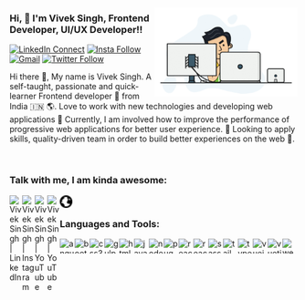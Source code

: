 
<a target="_blank" href="https://tiny.cc/rupeshjs"><img width="250" align="right"
        src="https://raw.githubusercontent.com/viveksinghup/viveksinghup/main/dev.gif"></a>

### Hi, 👋 I'm Vivek Singh, Frontend Developer, UI/UX Developer!!

[![LinkedIn
Connect](https://img.shields.io/badge/%20-Connect-black?color=14171A&labelColor=212121&logo=linkedin&logoColor=ffcc80)][linkedin]
[![Insta
Follow](https://img.shields.io/badge/%20-Follow-black?color=14171A&labelColor=d81b60&logo=instagram&logoColor=ffffff)][instagram]
[![Gmail](https://img.shields.io/badge/%20-Send%20Mail-black?color=14171A&labelColor=ef5350&logo=gmail&logoColor=ffffff)](mailto:viveksinghup.singh@gmail.com?subject=From%20GitHub&cc=viveksinghup.singh@gmail.com&body=Hi,%20there.%20Found%20you%20from%20GitHub.)
[![Twitter
Follow](https://img.shields.io/badge/dynamic/json.svg?color=14171A&labelColor=37474f&logo=twitter&logoColor=4fc3f7&label=&query=%24[0].followers_count&url=https%3A%2F%2Fcdn.syndication.twimg.com%2Fwidgets%2Ffollowbutton%2Finfo.json%3Fscreen_names%3DLakshmanGope&suffix=%20Followers)][twitter]

Hi there 👋, My name is Vivek Singh. A self-taught, passionate and quick-learner Frontend developer 🚀 from India 🇮🇳 🌎. Love to work with new technologies and developing web applications 🔭 Currently, I am involved how to improve the performance of progressive web applications for better user experience. 🌱 Looking to apply skills, quality-driven team in order to build better experiences on the web 🚀.

<br />

### Talk with me, I am kinda awesome:

[<img align="left" alt="Vivek Singh | LinkedIn" width="22px"
    src="https://cdn.jsdelivr.net/npm/simple-icons@v3/icons/linkedin.svg" />][linkedin]
[<img align="left" alt="Vivek Singh | Instagram" width="22px"
    src="https://cdn.jsdelivr.net/npm/simple-icons@v3/icons/instagram.svg" />][instagram]
[<img align="left" alt="Vivek Singh | YouTube" width="22px"
    src="https://cdn.jsdelivr.net/npm/simple-icons@v3/icons/facebook.svg" />][facebook]
[<img align="left" alt="Vivek Singh | YouTube" width="22px"
    src="https://cdn.jsdelivr.net/npm/simple-icons@v3/icons/twitter.svg" />][twitter]
[<img align="left" alt="Vivek Singh" width="22px"
    src="https://raw.githubusercontent.com/iconic/open-iconic/master/svg/globe.svg" />][website]

<br />

### Languages and Tools:

<p align="left"> <a href="https://angular.io" target="_blank"> <img align="left"
            src="https://devicons.github.io/devicon/devicon.git/icons/angularjs/angularjs-original.svg" alt="angularjs"
            width="26px" height="26px" /> </a> <a href="https://getbootstrap.com" target="_blank"> <img align="left"
            src="https://devicons.github.io/devicon/devicon.git/icons/bootstrap/bootstrap-plain.svg" alt="bootstrap"
            width="26px" height="26px" /> </a> <a href="https://www.w3schools.com/css/" target="_blank"> <img align="left"
            src="https://devicons.github.io/devicon/devicon.git/icons/css3/css3-original-wordmark.svg" alt="css3"
            width="26px" height="26px" /> </a> <a href="https://gulpjs.com" target="_blank"> <img align="left"
            src="https://devicons.github.io/devicon/devicon.git/icons/gulp/gulp-plain.svg" alt="gulp" width="26px"
            height="26px" /> </a> <a href="https://www.w3.org/html/" target="_blank"> <img align="left"
            src="https://devicons.github.io/devicon/devicon.git/icons/html5/html5-original-wordmark.svg" alt="html5"
            width="26px" height="26px" /> </a> <a href="https://developer.mozilla.org/en-US/docs/Web/JavaScript"
        target="_blank"> <img align="left"
            src="https://devicons.github.io/devicon/devicon.git/icons/javascript/javascript-original.svg"
            alt="javascript" width="26px" height="26px" /> </a> <a href="https://nodejs.org" target="_blank"> <img align="left"
            src="https://devicons.github.io/devicon/devicon.git/icons/nodejs/nodejs-original-wordmark.svg" alt="nodejs"
            width="26px" height="26px" /> </a> <a href="https://pugjs.org" target="_blank"> <img align="left"
            src="https://cdn.worldvectorlogo.com/logos/pug.svg" alt="pug" width="26px" height="26px" /> </a> <a
        href="https://reactjs.org/" target="_blank"> <img align="left"
            src="https://devicons.github.io/devicon/devicon.git/icons/react/react-original-wordmark.svg" alt="react"
            width="26px" height="26px" /> </a> <a href="https://reactnative.dev/" target="_blank"> <img align="left"
            src="https://reactnative.dev/img/header_logo.svg" alt="reactnative" width="26px" height="26px" /> </a> <a
        href="https://sass-lang.com" target="_blank"> <img align="left"
            src="https://devicons.github.io/devicon/devicon.git/icons/sass/sass-original.svg" alt="sass" width="26px"
            height="26px" /> </a> <a href="https://tailwindcss.com/" target="_blank"> <img align="left"
            src="https://www.vectorlogo.zone/logos/tailwindcss/tailwindcss-icon.svg" alt="tailwind" width="26px"
            height="26px" /> </a> <a href="https://www.typescriptlang.org/" target="_blank"> <img align="left"
            src="https://devicons.github.io/devicon/devicon.git/icons/typescript/typescript-original.svg"
            alt="typescript" width="26px" height="26px" /> </a> <a href="https://vuejs.org/" target="_blank"> <img align="left"
            src="https://devicons.github.io/devicon/devicon.git/icons/vuejs/vuejs-original-wordmark.svg" alt="vuejs"
            width="26px" height="26px" /> </a> <a href="https://vuetifyjs.com/en/" target="_blank"> <img align="left"
            src="https://bestofjs.org/logos/vuetify.svg" alt="vuetify" width="26px" height="26px" /> </a> <a
        href="https://webpack.js.org" target="_blank"> <img align="left"
            src="https://devicons.github.io/devicon/devicon.git/icons/webpack/webpack-original.svg" alt="webpack"
            width="26px" height="26px" /> </a> </p>

[linkedin]: https://www.linkedin.com/in/viveksinghup/
[instagram]: https://www.instagram.com/viveksinghup
[facebook]: https://www.facebook.com/vivekamethi/
[twitter]: https://twitter.com/viveksinghup
[website]: http://viveksinghup.herokuapp.com/
